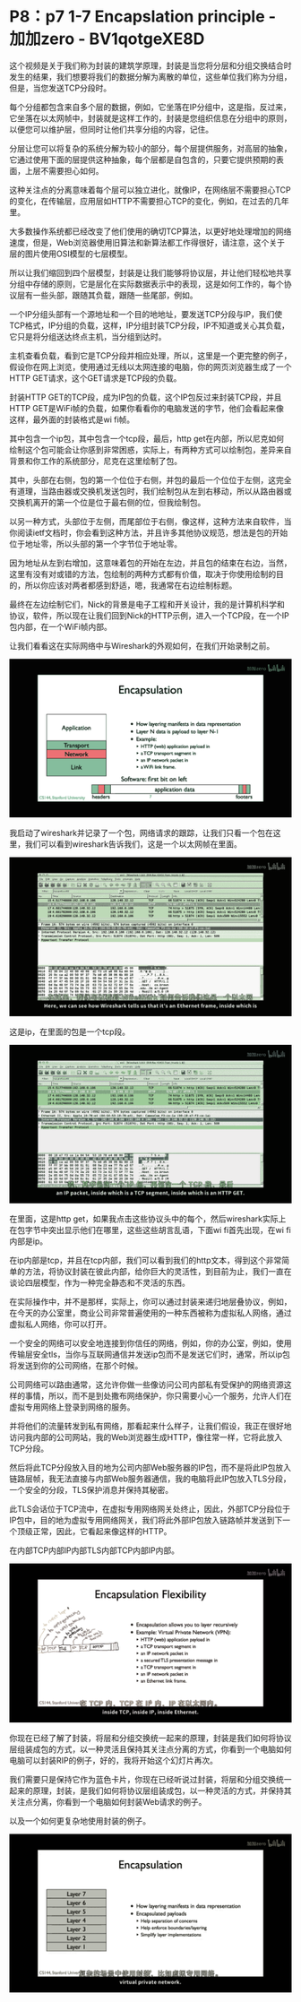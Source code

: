 # P8：p7 1-7 Encapslation principle - 加加zero - BV1qotgeXE8D

这个视频是关于我们称为封装的建筑学原理，封装是当您将分层和分组交换结合时发生的结果，我们想要将我们的数据分解为离散的单位，这些单位我们称为分组，但是，当您发送TCP分段时。

每个分组都包含来自多个层的数据，例如，它坐落在IP分组中，这是指，反过来，它坐落在以太网帧中，封装就是这样工作的，封装是您组织信息在分组中的原则，以便您可以维护层，但同时让他们共享分组的内容，记住。

分层让您可以将复杂的系统分解为较小的部分，每个层提供服务，对高层的抽象，它通过使用下面的层提供这种抽象，每个层都是自包含的，只要它提供预期的表面，上层不需要担心如何。

这种关注点的分离意味着每个层可以独立进化，就像IP，在网络层不需要担心TCP的变化，在传输层，应用层如HTTP不需要担心TCP的变化，例如，在过去的几年里。

大多数操作系统都已经改变了他们使用的确切TCP算法，以更好地处理增加的网络速度，但是，Web浏览器使用旧算法和新算法都工作得很好，请注意，这个关于层的图片使用OSI模型的七层模型。

所以让我们缩回到四个层模型，封装是让我们能够将协议层，并让他们轻松地共享分组中存储的原则，它是层化在实际数据表示中的表现，这是如何工作的，每个协议层有一些头部，跟随其负载，跟随一些尾部，例如。

一个IP分组头部有一个源地址和一个目的地地址，要发送TCP分段与IP，我们使TCP格式，IP分组的负载，这样，IP分组封装TCP分段，IP不知道或关心其负载，它只是将分组送达终点主机，当分组到达时。

主机查看负载，看到它是TCP分段并相应处理，所以，这里是一个更完整的例子，假设你在网上浏览，使用通过无线以太网连接的电脑，你的网页浏览器生成了一个HTTP GET请求，这个GET请求是TCP段的负载。

封装HTTP GET的TCP段，成为IP包的负载，这个IP包反过来封装TCP段，并且HTTP GET是WiFi帧的负载，如果你看看你的电脑发送的字节，他们会看起来像这样，最外面的封装格式是wi fi帧。

其中包含一个ip包，其中包含一个tcp段，最后，http get在内部，所以尼克如何绘制这个包可能会让你感到非常困惑，实际上，有两种方式可以绘制包，差异来自背景和你工作的系统部分，尼克在这里绘制了包。

其中，头部在右侧，包的第一个位位于右侧，并包的最后一个位位于左侧，这完全有道理，当路由器或交换机发送包时，我们绘制包从左到右移动，所以从路由器或交换机离开的第一个位是位于最右侧的位，但我绘制包。

以另一种方式，头部位于左侧，而尾部位于右侧，像这样，这种方法来自软件，当你阅读ietf文档时，你会看到这种方法，并且许多其他协议规范，想法是包的开始位于地址零，所以头部的第一个字节位于地址零。

因为地址从左到右增加，这意味着包的开始在左边，并且包的结束在右边，当然，这里有没有对或错的方法，包绘制的两种方式都有价值，取决于你使用绘制的目的，所以你应该对两者都感到舒适，嗯，我通常在右边绘制标题。

最终在左边绘制它们，Nick的背景是电子工程和开关设计，我的是计算机科学和协议，软件，所以现在让我们回到Nick的HTTP示例，进入一个TCP段，在一个IP包内部，在一个WiFi帧内部。

让我们看看这在实际网络中与Wireshark的外观如何，在我们开始录制之前。

![](img/41204ffd934cf9a46611eabb3ab76480_1.png)

我启动了wireshark并记录了一个包，网络请求的跟踪，让我们只看一个包在这里，我们可以看到wireshark告诉我们，这是一个以太网帧在里面。



![](img/41204ffd934cf9a46611eabb3ab76480_3.png)

这是ip，在里面的包是一个tcp段。

![](img/41204ffd934cf9a46611eabb3ab76480_5.png)

在里面，这是http get，如果我点击这些协议头中的每个，然后wireshark实际上在包字节中突出显示他们在哪里，这些这些胡言乱语，下面wi fi首先出现，在wi fi内部是ip。

在ip内部是tcp，并且在tcp内部，我们可以看到我们的http文本，得到这个非常简单的方法，将协议封装在彼此内部，给你巨大的灵活性，到目前为止，我们一直在谈论四层模型，作为一种完全静态和不灵活的东西。

在实际操作中，并不是那样，实际上，你可以通过封装来递归地层叠协议，例如，在今天的办公室里，商业公司非常普遍使用的一种东西被称为虚拟私人网络，通过虚拟私人网络，你可以打开。

一个安全的网络可以安全地连接到你信任的网络，例如，你的办公室，例如，使用传输层安全tls，当你与互联网通信并发送ip包而不是发送它们时，通常，所以ip包将发送到你的公司网络，在那个时候。

公司网络可以路由通常，这允许你做一些像访问公司内部私有受保护的网络资源这样的事情，所以，而不是到处撒布网络保护，你只需要小心一个服务，允许人们在虚拟专用网络上登录到网络的服务。

并将他们的流量转发到私有网络，那看起来什么样子，让我们假设，我正在很好地访问我内部的公司网站，我的Web浏览器生成HTTP，像往常一样，它将此放入TCP分段。

然后将此TCP分段放入目的地为公司内部Web服务器的IP包，而不是将此IP包放入链路层帧，我无法直接与内部Web服务器通信，我的电脑将此IP包放入TLS分段，一个安全的分段，TLS保护消息并保持其秘密。

此TLS会话位于TCP流中，在虚拟专用网络网关处终止，因此，外部TCP分段位于IP包中，目的地为虚拟专用网络网关，我们将此外部IP包放入链路帧并发送到下一个顶级正常，因此，它看起来像这样的HTTP。

在内部TCP内部IP内部TLS内部TCP内部IP内部。

![](img/41204ffd934cf9a46611eabb3ab76480_7.png)

你现在已经了解了封装，将层和分组交换统一起来的原理，封装是我们如何将协议层组装成包的方式，以一种灵活且保持其关注点分离的方式，你看到一个电脑如何电脑可以封装RIP的例子，好的，我将开始这个幻灯片再次。

我们需要只是保持它作为蓝色卡片，你现在已经听说过封装，将层和分组交换统一起来的原理，封装，是我们如何将协议层组装成包，以一种灵活的方式，并保持其关注点分离，你看到一个电脑如何封装Web请求的例子。

以及一个如何更复杂地使用封装的例子。

![](img/41204ffd934cf9a46611eabb3ab76480_9.png)